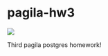 # pagila-hw3
[![](https://github.com/RowanGray472/pagila-hw3/workflows/tests/badge.svg)](https://github.com/RowanGray472/pagila-hw3/actions?query=workflow%3Atests)

Third pagila postgres homework!
